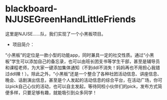 # blackboard-NJUSEGreenHandLittleFriends

这里是NJUSE……队，我们实现了一个小黑板项目。  

- 项目简介：

“小黑板”的定位是一款小型的功能app，同时兼具一定的社交性质。通过“小黑板”学生可以添加自己的备忘录，也可以由班长团支书等学生干部，甚至是辅导员和课程老师，为大家一键添加集体通知（不到ddl不消失！妈妈再也不用担心我错过ddl辣！）。除此之外，“小黑板”还是一个整合了各种社团活动信息、讲座信息、晚会、话剧演出信息，甚至是个人发起的活动信息的综合平台，在活动广场，你可以pick自己心仪的活动，也可以自主发起，等待同校小伙伴们的pick，发布方式简便多样，只要足够有趣，就能吸引到众多同学！
